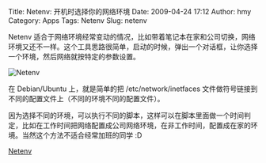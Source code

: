 Title: Netenv: 开机时选择你的网络环境
Date: 2009-04-24 17:12
Author: hmy
Category: Apps
Tags: Netenv
Slug: netenv

Netenv
适合于网络环境经常变动的情况，比如带着笔记本在家和公司切换，网络环境又还不一样。这个工具思路很简单，启动的时候，弹出一个对话框，让你选择一个环境，然后网络就按特定的参数设置。

![Netenv](http://i.linuxtoy.org/images/2009/04/netenv.png)

在 Debian/Ubuntu 上，就是简单的把 /etc/network/inetfaces
文件做符号链接到不同的配置文件上（不同的环境不同的配置文件）。

因为选择不同的环境，可以执行不同的脚本，这样可以在脚本里面做一个时间判定，比如在工作时间把网络配置成公司网络环境，在非工作时间，配置成在家的环境。当然这个方法不适合经常加班的同学
:D

[Netenv](http://netenv.sourceforge.net/)
